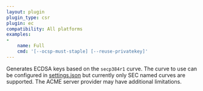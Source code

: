 ```yaml
---
layout: plugin
plugin_type: csr
plugin: ec
compatibility: All platforms
examples:
- 
    name: Full
    cmd: '[--ocsp-must-staple] [--reuse-privatekey]'
---
```

Generates ECDSA keys based on the `secp384r1` curve. The curve to use can be 
configured in [settings.json](/reference/settings) but currently only 
SEC named curves are supported. The ACME server provider may have 
additional limitations.